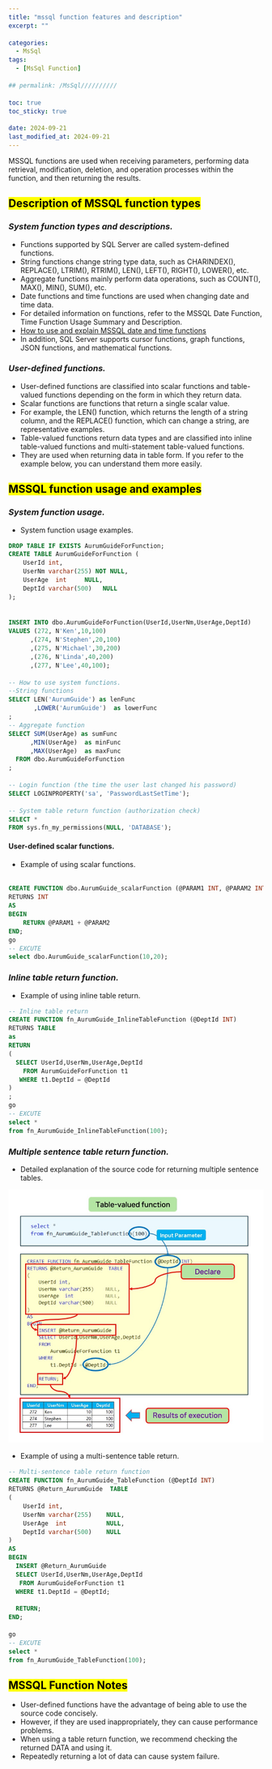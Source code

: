 ```yaml
---
title: "mssql function features and description"
excerpt: ""

categories:
  - MsSql
tags:
  - [MsSql Function]

## permalink: /MsSql//////////

toc: true
toc_sticky: true
 
date: 2024-09-21
last_modified_at: 2024-09-21
---
```


MSSQL functions are used when receiving parameters, performing data retrieval, modification, deletion, and operation processes within the function, and then returning the results.

## <mark>Description of MSSQL function types</mark>

### ***System function types and descriptions.***

- Functions supported by SQL Server are called system-defined functions.
- String functions change string type data, such as CHARINDEX(), REPLACE(), LTRIM(), RTRIM(), LEN(), LEFT(), RIGHT(), LOWER(), etc.
- Aggregate functions mainly perform data operations, such as COUNT(), MAX(), MIN(), SUM(), etc.
- Date functions and time functions are used when changing date and time data.
- For detailed information on functions, refer to the MSSQL Date Function, Time Function Usage Summary and Description.
- [How to use and explain MSSQL date and time functions](https://aurumguide.com/mssql/1028_Eng_Fnc_DataFunction "Description of MSSQL date and time functions.")
- In addition, SQL Server supports cursor functions, graph functions, JSON functions, and mathematical functions.

### ***User-defined functions.***

- User-defined functions are classified into scalar functions and table-valued functions depending on the form in which they return data.
- Scalar functions are functions that return a single scalar value.
- For example, the LEN() function, which returns the length of a string column, and the REPLACE() function, which can change a string, are representative examples.
- Table-valued functions return data types and are classified into inline table-valued functions and multi-statement table-valued functions.
- They are used when returning data in table form. If you refer to the example below, you can understand them more easily.

## <mark>MSSQL function usage and examples</mark>

### ***System function usage.***

- System function usage examples.

```sql
DROP TABLE IF EXISTS AurumGuideForFunction;
CREATE TABLE AurumGuideForFunction (
    UserId int,
    UserNm varchar(255) NOT NULL,
    UserAge  int     NULL,
    DeptId varchar(500)   NULL
);
 

INSERT INTO dbo.AurumGuideForFunction(UserId,UserNm,UserAge,DeptId) 
VALUES (272, N'Ken',10,100)	 
      ,(274, N'Stephen',20,100)
      ,(275, N'Michael',30,200)
      ,(276, N'Linda',40,200)
      ,(277, N'Lee',40,100);
 
-- How to use system functions.
--String functions
SELECT LEN('AurumGuide') as lenFunc
       ,LOWER('AurumGuide')  as lowerFunc 
;
-- Aggregate function
SELECT SUM(UserAge) as sumFunc
      ,MIN(UserAge)  as minFunc
      ,MAX(UserAge)  as maxFunc
  FROM dbo.AurumGuideForFunction
;

-- Login function (the time the user last changed his password)
SELECT LOGINPROPERTY('sa', 'PasswordLastSetTime');

-- System table return function (authorization check)
SELECT * 
FROM sys.fn_my_permissions(NULL, 'DATABASE');
```

#### **User-defined scalar functions.**

- Example of using scalar functions.

```sql
 
CREATE FUNCTION dbo.AurumGuide_scalarFunction (@PARAM1 INT, @PARAM2 INT)
RETURNS INT
AS
BEGIN
    RETURN @PARAM1 + @PARAM2
END;
go
-- EXCUTE 
select dbo.AurumGuide_scalarFunction(10,20);
```

### ***Inline table return function.***

- Example of using inline table return.

```sql
-- Inline table return
CREATE FUNCTION fn_AurumGuide_InlineTableFunction (@DeptId INT)
RETURNS TABLE
as 
RETURN 
(
  SELECT UserId,UserNm,UserAge,DeptId
    FROM AurumGuideForFunction t1
   WHERE t1.DeptId = @DeptId
)
;
go
-- EXCUTE
select * 
from fn_AurumGuide_InlineTableFunction(100);
```

### ***Multiple sentence table return function.***

- Detailed explanation of the source code for returning multiple sentence tables.

![Table-valued function flow diagram.](/assets/images/postsImages/MsSql/1051_function_types/MSSQL_Function.jpg)

- Example of using a multi-sentence table return.

```sql
-- Multi-sentence table return function
CREATE FUNCTION fn_AurumGuide_TableFunction (@DeptId INT)
RETURNS @Return_AurumGuide  TABLE
(
    UserId int,
    UserNm varchar(255)    NULL,
    UserAge  int           NULL,
    DeptId varchar(500)    NULL
)
AS
BEGIN
  INSERT @Return_AurumGuide
  SELECT UserId,UserNm,UserAge,DeptId
   FROM AurumGuideForFunction t1
  WHERE t1.DeptId = @DeptId;

  RETURN;
END;

go
-- EXCUTE
select * 
from fn_AurumGuide_TableFunction(100);
```

## <mark>MSSQL Function Notes</mark>

- User-defined functions have the advantage of being able to use the source code concisely.
- However, if they are used inappropriately, they can cause performance problems.
- When using a table return function, we recommend checking the returned DATA and using it.
- Repeatedly returning a lot of data can cause system failure.
